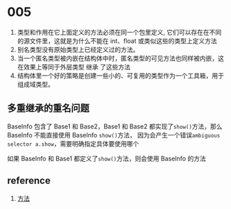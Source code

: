 # 005

1. 类型和作用在它上面定义的方法必须在同一个包里定义, 它们可以存在在不同的源文件里，这就是为什么不能在 int、float 或类似这些的类型上定义方法
2. 别名类型没有原始类型上已经定义过的方法。
3. 当一个匿名类型被内嵌在结构体中时，匿名类型的可见方法也同样被内嵌，这在效果上等同于外层类型 继承 了这些方法
4. 结构体里一个好的策略是创建一些小的、可复用的类型作为一个工具箱，用于组成域类型。

## 多重继承的重名问题

BaseInfo 包含了 Base1 和 Base2，Base1 和 Base2 都实现了`show()`方法，那么 BaseInfo 不能直接使用 BaseInfo `show()`方法，
因为会产生一个错误`ambiguous selector a.show`，需要明确指定具体要使用哪个

如果 BaseInfo 和 Base1 都定义了`show()`方法，则会使用 BaseInfo 的方法

## reference

1. [方法](https://github.com/yinghao-liu/the-way-to-go_ZH_CN/blob/master/eBook/10.6.md)
